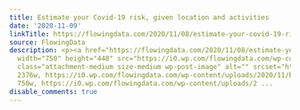 ```yaml
---
title: Estimate your Covid-19 risk, given location and activities
date: '2020-11-09'
linkTitle: https://flowingdata.com/2020/11/08/estimate-your-covid-19-risk-given-location-and-activities/
source: FlowingData
description: <p><a href="https://flowingdata.com/2020/11/08/estimate-your-covid-19-risk-given-location-and-activities/"><img
  width="750" height="448" src="https://i0.wp.com/flowingdata.com/wp-content/uploads/2020/11/Estimate-Covid-risk.png?fit=750%2C448&amp;ssl=1"
  class="attachment-medium size-medium wp-post-image" alt="" srcset="https://i0.wp.com/flowingdata.com/wp-content/uploads/2020/11/Estimate-Covid-risk.png?w=2376&amp;ssl=1
  2376w, https://i0.wp.com/flowingdata.com/wp-content/uploads/2020/11/Estimate-Covid-risk.png?resize=750%2C448&amp;ssl=1
  750w, https://i0.wp.com/flowingdata.com/wp-content/uploads/2 ...
disable_comments: true
---
```

<p><a href="https://flowingdata.com/2020/11/08/estimate-your-covid-19-risk-given-location-and-activities/"><img width="750" height="448" src="https://i0.wp.com/flowingdata.com/wp-content/uploads/2020/11/Estimate-Covid-risk.png?fit=750%2C448&amp;ssl=1" class="attachment-medium size-medium wp-post-image" alt="" srcset="https://i0.wp.com/flowingdata.com/wp-content/uploads/2020/11/Estimate-Covid-risk.png?w=2376&amp;ssl=1 2376w, https://i0.wp.com/flowingdata.com/wp-content/uploads/2020/11/Estimate-Covid-risk.png?resize=750%2C448&amp;ssl=1 750w, https://i0.wp.com/flowingdata.com/wp-content/uploads/2 ...